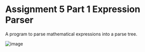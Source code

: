 # Assignment 5 Part 1 Expression Parser

A program to parse mathematical expressions into a parse tree.

![image](https://user-images.githubusercontent.com/32044950/120028924-604b2f00-bfc3-11eb-9953-be9fb4b1d4b9.png)
